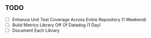 ## TODO
- [ ] Enhance Unit Test Coverage Across Entire Repository (1 Weekend)
- [ ] Build Metrics Library Off Of Datadog (1 Day)
- [ ] Document Each Library
